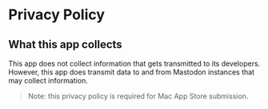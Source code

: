 # Privacy Policy

## What this app collects

This app does not collect information that gets transmitted to its developers. However, this app does transmit data to and from Mastodon instances that may collect information.

> Note: this privacy policy is required for Mac App Store submission.
